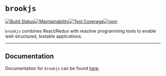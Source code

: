 # `brookjs`

[![Build Status](https://travis-ci.org/mAAdhaTTah/brookjs.svg?branch=master)](https://travis-ci.org/mAAdhaTTah/brookjs)[![Maintainability](https://api.codeclimate.com/v1/badges/63bf66a376fe3f97b9ec/maintainability)](https://codeclimate.com/github/mAAdhaTTah/brookjs/maintainability)[![Test Coverage](https://api.codeclimate.com/v1/badges/63bf66a376fe3f97b9ec/test_coverage)](https://codeclimate.com/github/mAAdhaTTah/brookjs/test_coverage)[![npm](https://img.shields.io/npm/v/brookjs.svg)](https://www.npmjs.com/package/brookjs)

`brookjs` combines React/Redux with reactive programming tools to enable well-structured, testable applications.

---

## Documentation

Documentation for `brookjs` can be found [here][docs].

[docs]: https://mAAdhaTTah.github.io/brookjs/
